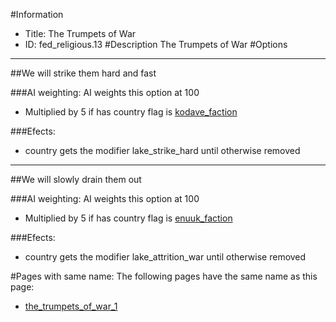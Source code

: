 #Information
 - Title: The Trumpets of War
 - ID: fed_religious.13
#Description
The Trumpets of War
#Options

___
##We will strike them hard and fast

###AI weighting:
AI weights this option at 100
 - Multiplied by 5 if has country flag is [kodave_faction](../flags/kodave_faction.md)


###Efects:<ul><li>country gets the modifier lake_strike_hard until otherwise removed</li></ul>

___
##We will slowly drain them out

###AI weighting:
AI weights this option at 100
 - Multiplied by 5 if has country flag is [enuuk_faction](../flags/enuuk_faction.md)


###Efects:<ul><li>country gets the modifier lake_attrition_war until otherwise removed</li></ul>


#Pages with same name:
The following pages have the same name as this page:
 - [the_trumpets_of_war_1](the_trumpets_of_war_1.md)
